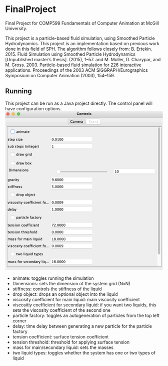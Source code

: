 # FinalProject

Final Project for COMP599 Fundamentals of Computer Animation at McGill University.

This project is a particle-based fluid simulation, using Smoothed Particle Hydrodynamics. This project is an implementation based on previous work done in this field of SPH. The algorithm follows closely from:
B. Ertekin. 2015. Fluid Simulation using Smoothed Particle Hydrodynamics [Unpublished master’s thesis]. (2015), 1–57. 
and 
M. Muller, D. Charypar, and M. Gross. 2003. Particle-based fluid simulation for 226
interactive applications. Proceedings of the 2003 ACM SIGGRAPH/Eurographics Symposium on Computer Animation (2003), 154–159.

## Running

This project can be run as a Java project directly. The control panel will have configuration options.
![image](https://github.com/hannahreed/ParticleBasedFluid/blob/main/images/controls.png)

* animate: toggles running the simulation
* Dimensions: sets the dimension of the system grid (NxN)
* stiffness: controls the stiffness of the liquid
* drop object: drops an optional object into the liquid
* viscosity coefficient for main liquid: main viscosity coefficient
* viscositiy coefficient for secondary liquid: if you want two liquids, this sets the viscosity coefficient of the second one
* particle factory: toggles an autogeneration of particles from the top left corner
* delay: time delay between generating a new particle for the particle factory
* tension coefficient: surface tension coefficient
* tension threshold: threshold for applying surface tension
* mass for main/secondary liquid: sets the masses
* two liquid types: toggles whether the system has one or two types of liquid

